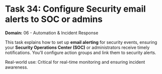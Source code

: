 # Task 34: Configure Security email alerts to SOC or admins
**Domain:** 06 - Automation & Incident Response

This task explains how to set up **email alerting** for security events, ensuring your **Security Operations Center (SOC)** or administrators receive timely notifications. You’ll configure action groups and link them to security alerts.

Real-world use: Critical for real-time monitoring and ensuring incident awareness.
